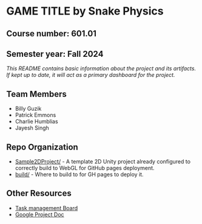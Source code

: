# **GAME TITLE** by Snake Physics
## Course number: 601.01
## Semester year: Fall 2024

_This README contains basic information about the project and its artifacts. If kept up to date, it will act as a primary dashboard for the project._

## Team Members
- Billy Guzik
- Patrick Emmons
- Charlie Humblias
- Jayesh Singh

## Repo Organization
- [Sample2DProject/](Sample2DProject/) - A template 2D Unity project already configured to correctly build to WebGL for GitHub pages deployment.
- [build/](build/) - Where to build to for GH pages to deploy it.

## Other Resources
- [Task management Board](https://trello.com/b/eWLH0xh2/601-game)
- [Google Project Doc](https://docs.google.com/document/d/1LvMUvG3YfJyA5cH02R-h1fpshntQBEq_ijmW-yeBYVk/edit)
